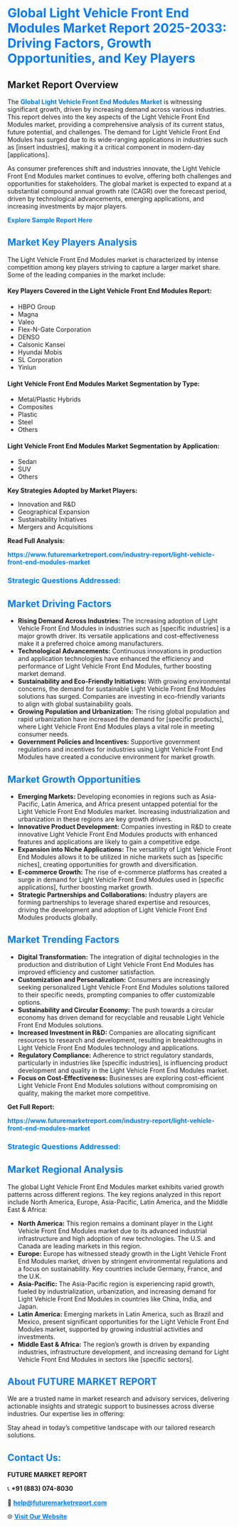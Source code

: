 <h1 style="color: #007BFF;">Global Light Vehicle Front End Modules Market Report 2025-2033: Driving Factors, Growth Opportunities, and Key Players</h1>

<section id="overview">
<h2>Market Report Overview</h2>
<p>The <a href="https://www.futuremarketreport.com/industry-report/light-vehicle-front-end-modules-market" style="color: #007BFF; text-decoration: none;"><strong>Global Light Vehicle Front End Modules Market</strong></a> is witnessing significant growth, driven by increasing demand across various industries. This report delves into the key aspects of the Light Vehicle Front End Modules market, providing a comprehensive analysis of its current status, future potential, and challenges. The demand for Light Vehicle Front End Modules has surged due to its wide-ranging applications in industries such as [insert industries], making it a critical component in modern-day [applications].</p>
<p>As consumer preferences shift and industries innovate, the Light Vehicle Front End Modules market continues to evolve, offering both challenges and opportunities for stakeholders. The global market is expected to expand at a substantial compound annual growth rate (CAGR) over the forecast period, driven by technological advancements, emerging applications, and increasing investments by major players.</p>
</section>

<section id="overview">
<p><a href="https://www.futuremarketreport.com/request-sample/reportId=88009" style="color: #007BFF; text-decoration: none;"><strong>Explore Sample Report Here</strong></a></p>
</section>

<section id="key-players">
<h2 style="color: #007BFF;">Market Key Players Analysis</h2>
<p>The Light Vehicle Front End Modules market is characterized by intense competition among key players striving to capture a larger market share. Some of the leading companies in the market include:</p>
<h4>Key Players Covered in the Light Vehicle Front End Modules Report:</h4>
<ul><li>HBPO Group</li><li>Magna</li><li>Valeo</li><li>Flex-N-Gate Corporation</li><li>DENSO</li><li>Calsonic Kansei</li><li>Hyundai Mobis</li><li>SL Corporation</li><li>Yinlun</li></ul>
<h4>Light Vehicle Front End Modules Market Segmentation by Type:</h4>
<ul><li>Metal/Plastic Hybrids</li><li>Composites</li><li>Plastic</li><li>Steel</li><li>Others</li></ul>

<h4>Light Vehicle Front End Modules Market Segmentation by Application:</h4>
<ul><li>Sedan</li><li>SUV</li><li>Others</li></ul>
<p><strong>Key Strategies Adopted by Market Players:</strong></p>
<ul>
<li>Innovation and R&D</li>
<li>Geographical Expansion</li>
<li>Sustainability Initiatives</li>
<li>Mergers and Acquisitions</li>
</ul>
</section>

<section>
<p><strong>Read Full Analysis: </strong></p><a href="https://www.futuremarketreport.com/industry-report/light-vehicle-front-end-modules-market" style="color: #007BFF; text-decoration: none;"><strong>https://www.futuremarketreport.com/industry-report/light-vehicle-front-end-modules-market</strong></a>
<h3 style="color: #007BFF;">Strategic Questions Addressed:</h3>
</section>

<section id="driving-factors">
<h2 style="color: #007BFF;">Market Driving Factors</h2>
<ul>
<li><strong>Rising Demand Across Industries:</strong> The increasing adoption of Light Vehicle Front End Modules in industries such as [specific industries] is a major growth driver. Its versatile applications and cost-effectiveness make it a preferred choice among manufacturers.</li>
<li><strong>Technological Advancements:</strong> Continuous innovations in production and application technologies have enhanced the efficiency and performance of Light Vehicle Front End Modules, further boosting market demand.</li>
<li><strong>Sustainability and Eco-Friendly Initiatives:</strong> With growing environmental concerns, the demand for sustainable Light Vehicle Front End Modules solutions has surged. Companies are investing in eco-friendly variants to align with global sustainability goals.</li>
<li><strong>Growing Population and Urbanization:</strong> The rising global population and rapid urbanization have increased the demand for [specific products], where Light Vehicle Front End Modules plays a vital role in meeting consumer needs.</li>
<li><strong>Government Policies and Incentives:</strong> Supportive government regulations and incentives for industries using Light Vehicle Front End Modules have created a conducive environment for market growth.</li>
</ul>
</section>

<section id="growth-opportunities">
<h2 style="color: #007BFF;">Market Growth Opportunities</h2>
<ul>
<li><strong>Emerging Markets:</strong> Developing economies in regions such as Asia-Pacific, Latin America, and Africa present untapped potential for the Light Vehicle Front End Modules market. Increasing industrialization and urbanization in these regions are key growth drivers.</li>
<li><strong>Innovative Product Development:</strong> Companies investing in R&D to create innovative Light Vehicle Front End Modules products with enhanced features and applications are likely to gain a competitive edge.</li>
<li><strong>Expansion into Niche Applications:</strong> The versatility of Light Vehicle Front End Modules allows it to be utilized in niche markets such as [specific niches], creating opportunities for growth and diversification.</li>
<li><strong>E-commerce Growth:</strong> The rise of e-commerce platforms has created a surge in demand for Light Vehicle Front End Modules used in [specific applications], further boosting market growth.</li>
<li><strong>Strategic Partnerships and Collaborations:</strong> Industry players are forming partnerships to leverage shared expertise and resources, driving the development and adoption of Light Vehicle Front End Modules products globally.</li>
</ul>
</section>

<section id="trending-factors">
<h2 style="color: #007BFF;">Market Trending Factors</h2>
<ul>
<li><strong>Digital Transformation:</strong> The integration of digital technologies in the production and distribution of Light Vehicle Front End Modules has improved efficiency and customer satisfaction.</li>
<li><strong>Customization and Personalization:</strong> Consumers are increasingly seeking personalized Light Vehicle Front End Modules solutions tailored to their specific needs, prompting companies to offer customizable options.</li>
<li><strong>Sustainability and Circular Economy:</strong> The push towards a circular economy has driven demand for recyclable and reusable Light Vehicle Front End Modules solutions.</li>
<li><strong>Increased Investment in R&D:</strong> Companies are allocating significant resources to research and development, resulting in breakthroughs in Light Vehicle Front End Modules technology and applications.</li>
<li><strong>Regulatory Compliance:</strong> Adherence to strict regulatory standards, particularly in industries like [specific industries], is influencing product development and quality in the Light Vehicle Front End Modules market.</li>
<li><strong>Focus on Cost-Effectiveness:</strong> Businesses are exploring cost-efficient Light Vehicle Front End Modules solutions without compromising on quality, making the market more competitive.</li>
</ul>
</section>

<section>
<p><strong>Get Full Report: </strong></p><a href="https://www.futuremarketreport.com/industry-report/light-vehicle-front-end-modules-market" style="color: #007BFF; text-decoration: none;"><strong>https://www.futuremarketreport.com/industry-report/light-vehicle-front-end-modules-market</strong></a>
<h3 style="color: #007BFF;">Strategic Questions Addressed:</h3>
</section>


<section id="regional-analysis">
<h2 style="color: #007BFF;">Market Regional Analysis</h2>
<p>The global Light Vehicle Front End Modules market exhibits varied growth patterns across different regions. The key regions analyzed in this report include North America, Europe, Asia-Pacific, Latin America, and the Middle East & Africa:</p>
<ul>
<li><strong>North America:</strong> This region remains a dominant player in the Light Vehicle Front End Modules market due to its advanced industrial infrastructure and high adoption of new technologies. The U.S. and Canada are leading markets in this region.</li>
<li><strong>Europe:</strong> Europe has witnessed steady growth in the Light Vehicle Front End Modules market, driven by stringent environmental regulations and a focus on sustainability. Key countries include Germany, France, and the U.K.</li>
<li><strong>Asia-Pacific:</strong> The Asia-Pacific region is experiencing rapid growth, fueled by industrialization, urbanization, and increasing demand for Light Vehicle Front End Modules in countries like China, India, and Japan.</li>
<li><strong>Latin America:</strong> Emerging markets in Latin America, such as Brazil and Mexico, present significant opportunities for the Light Vehicle Front End Modules market, supported by growing industrial activities and investments.</li>
<li><strong>Middle East & Africa:</strong> The region’s growth is driven by expanding industries, infrastructure development, and increasing demand for Light Vehicle Front End Modules in sectors like [specific sectors].</li>
</ul>
</section>

<footer>
<h2 style="color: #007BFF;">About FUTURE MARKET REPORT</h2>
<p>We are a trusted name in market research and advisory services, delivering actionable insights and strategic support to businesses across diverse industries. Our expertise lies in offering:</p>

<p>Stay ahead in today’s competitive landscape with our tailored research solutions.</p>

<h2 style="color: #007BFF;">Contact Us:</h2>
<p><strong>FUTURE MARKET REPORT</strong></p>
<p>📞 <strong>+91 (883) 074-8030</strong></p>
<p>📧 <strong><a href="mailto:help@futuremarketreport.com" style="color: #007BFF;">help@futuremarketreport.com</a></strong></p>
<p>🌐 <strong><a href="https://www.futuremarketreport.com/" style="color: #007BFF;">Visit Our Website</a></strong></p>
</footer>